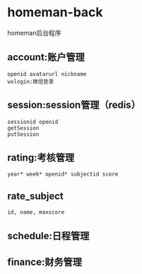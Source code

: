 # homeman-back
homeman后台程序

## account:账户管理
    openid avatarurl nickname
    wxlogin:微信登录

## session:session管理（redis）
    sessionid openid
    getSession
    putSession

## rating:考核管理
    year* week* openid* subjectid score

## rate_subject
    id, name, maxscore

## schedule:日程管理

## finance:财务管理